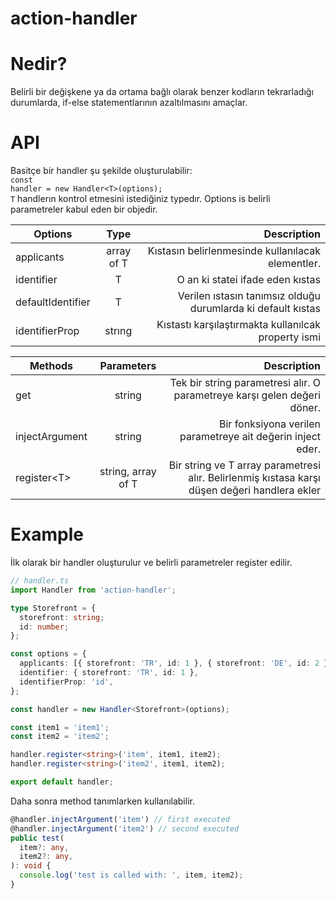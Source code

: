 # action-handler

# Nedir?
Belirli bir değişkene ya da ortama bağlı olarak benzer kodların tekrarladığı durumlarda, if-else statementlarının azaltılmasını amaçlar.

# API
Basitçe bir handler şu şekilde oluşturulabilir:</br>
<code>const handler = new Handler&lt;T&gt;(options);</code></br>
<code>T</code> handlerın kontrol etmesini istediğiniz typedır.
Options is belirli parametreler kabul eden bir objedir.


| Options           | Type        | Description                                                  |
| ----------------- |:-----------:| ------------------------------------------------------------:|
| applicants        | array of T  | Kıstasın belirlenmesinde kullanılacak elementler.            |
| identifier        | T           | O an ki statei ifade eden kıstas                             |
| defaultIdentifier | T           | Verilen ıstasın tanımsız olduğu durumlarda ki default kıstas |
| identifierProp    | strıng      | Kıstastı karşılaştırmakta kullanılcak property ismi          |

| Methods           | Parameters          | Description                                                               |
| ----------------- |:-------------------:| -------------------------------------------------------------------------:|
| get               | string              | Tek bir string parametresi alır. O parametreye karşı gelen değeri döner.  |
| injectArgument    | string              | Bir fonksiyona verilen parametreye ait değerin inject eder.               |
| register&lt;T&gt; | string, array of T  | Bir string ve T array parametresi alır. Belirlenmiş kıstasa karşı düşen değeri handlera ekler |

# Example

İlk olarak bir handler oluşturulur ve belirli parametreler register edilir.

```typescript
// handler.ts
import Handler from 'action-handler';

type Storefront = {
  storefront: string;
  id: number;
};

const options = {
  applicants: [{ storefront: 'TR', id: 1 }, { storefront: 'DE', id: 2 }],
  identifier: { storefront: 'TR', id: 1 },
  identifierProp: 'id',
};

const handler = new Handler<Storefront>(options);

const item1 = 'item1';
const item2 = 'item2';

handler.register<string>('item', item1, item2);
handler.register<string>('item2', item1, item2);

export default handler;
```

Daha sonra method tanımlarken kullanılabilir.

```typescript
@handler.injectArgument('item') // first executed
@handler.injectArgument('item2') // second executed
public test(
  item?: any,
  item2?: any,
): void {
  console.log('test is called with: ', item, item2);
}
```

